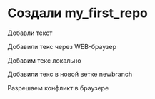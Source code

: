 ﻿# Создали my_first_repo

Добавли текст

Добавили текс через WEB-браузер

Добавим текс локально

Добавили текс в новой ветке newbranch

Разрешаем конфликт в браузере
